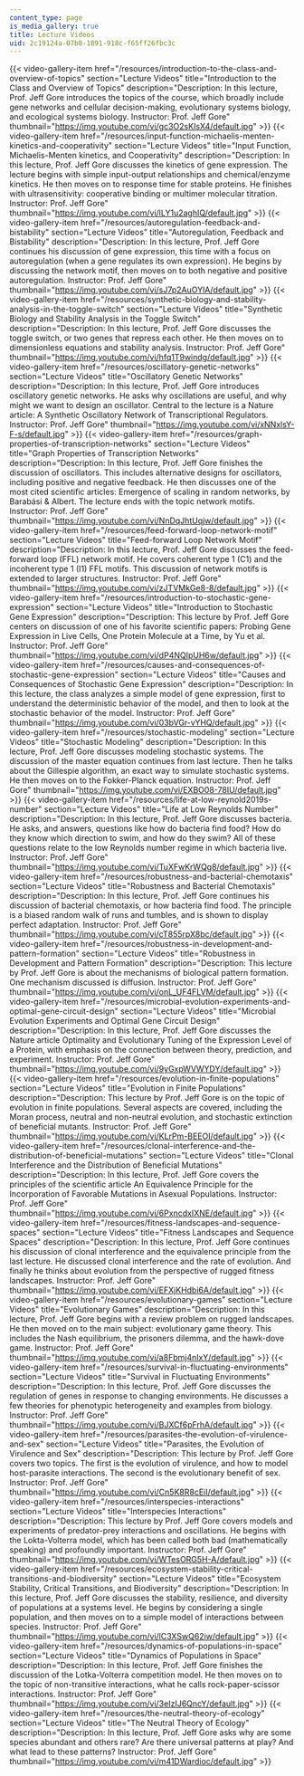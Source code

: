 ```yaml
---
content_type: page
is_media_gallery: true
title: Lecture Videos
uid: 2c19124a-07b8-1891-918c-f65ff26fbc3c
---
```

{{< video-gallery-item href="/resources/introduction-to-the-class-and-overview-of-topics" section="Lecture Videos" title="Introduction to the Class and Overview of Topics" description="Description: In this lecture, Prof. Jeff Gore introduces the topics of the course, which broadly include gene networks and cellular decision-making, evolutionary systems biology, and ecological systems biology. Instructor: Prof. Jeff Gore" thumbnail="https://img.youtube.com/vi/gc3O2sKIsX4/default.jpg" >}} {{< video-gallery-item href="/resources/input-function-michaelis-menten-kinetics-and-cooperativity" section="Lecture Videos" title="Input Function, Michaelis-Menten kinetics, and Cooperativity" description="Description: In this lecture, Prof. Jeff Gore discusses the kinetics of gene expression. The lecture begins with simple input-output relationships and chemical/enzyme kinetics. He then moves on to response time for stable proteins. He finishes with ultrasensitivity: cooperative binding or multimer molecular titration. Instructor: Prof. Jeff Gore" thumbnail="https://img.youtube.com/vi/lLY1u2aghIQ/default.jpg" >}} {{< video-gallery-item href="/resources/autoregulation-feedback-and-bistability" section="Lecture Videos" title="Autoregulation, Feedback and Bistability" description="Description: In this lecture, Prof. Jeff Gore continues his discussion of gene expression, this time with a focus on autoregulation (when a gene regulates its own expression). He begins by discussing the network motif, then moves on to both negative and positive autoregulation. Instructor: Prof. Jeff Gore" thumbnail="https://img.youtube.com/vi/sJ7p2AuOYlA/default.jpg" >}} {{< video-gallery-item href="/resources/synthetic-biology-and-stability-analysis-in-the-toggle-switch" section="Lecture Videos" title="Synthetic Biology and Stability Analysis in the Toggle Switch" description="Description: In this lecture, Prof. Jeff Gore discusses the toggle switch, or two genes that repress each other. He then moves on to dimensionless equations and stability analysis. Instructor: Prof. Jeff Gore" thumbnail="https://img.youtube.com/vi/hfq1T9windg/default.jpg" >}} {{< video-gallery-item href="/resources/oscillatory-genetic-networks" section="Lecture Videos" title="Oscillatory Genetic Networks" description="Description: In this lecture, Prof. Jeff Gore introduces oscillatory genetic networks. He asks why oscillations are useful, and why might we want to design an oscillator. Central to the lecture is a Nature article: A Synthetic Oscillatory Network of Transcriptional Regulators. Instructor: Prof. Jeff Gore" thumbnail="https://img.youtube.com/vi/xNNxlsY-F-s/default.jpg" >}} {{< video-gallery-item href="/resources/graph-properties-of-transcription-networks" section="Lecture Videos" title="Graph Properties of Transcription Networks" description="Description: In this lecture, Prof. Jeff Gore finishes the discussion of oscillators. This includes alternative designs for oscillators, including positive and negative feedback. He then discusses one of the most cited scientific articles: Emergence of scaling in random networks, by  Barabási & Albert. The lecture ends with the topic network motifs. Instructor: Prof. Jeff Gore" thumbnail="https://img.youtube.com/vi/NnDqJhtUqjw/default.jpg" >}} {{< video-gallery-item href="/resources/feed-forward-loop-network-motif" section="Lecture Videos" title="Feed-forward Loop Network Motif" description="Description: In this lecture, Prof. Jeff Gore discusses the feed-forward loop (FFL) network motif. He covers coherent type 1 (C1) and the incoherent type 1 (I1) FFL motifs. This discussion of network motifs is extended to larger structures. Instructor: Prof. Jeff Gore" thumbnail="https://img.youtube.com/vi/zJTVMkGe8-8/default.jpg" >}} {{< video-gallery-item href="/resources/introduction-to-stochastic-gene-expression" section="Lecture Videos" title="Introduction to Stochastic Gene Expression" description="Description: This lecture by Prof. Jeff Gore centers on discussion of one of his favorite scientific papers:  Probing Gene Expression in Live Cells, One Protein Molecule at a Time, by Yu et al. Instructor: Prof. Jeff Gore" thumbnail="https://img.youtube.com/vi/dP4NQIpUH6w/default.jpg" >}} {{< video-gallery-item href="/resources/causes-and-consequences-of-stochastic-gene-expression" section="Lecture Videos" title="Causes and Consequences of Stochastic Gene Expression" description="Description: In this lecture, the class analyzes a simple model of gene expression, first to understand the deterministic behavior of the model, and then to look at the stochastic behavior of the model. Instructor: Prof. Jeff Gore" thumbnail="https://img.youtube.com/vi/03bVGr-vYHQ/default.jpg" >}} {{< video-gallery-item href="/resources/stochastic-modeling" section="Lecture Videos" title="Stochastic Modeling" description="Description: In this lecture, Prof. Jeff Gore discusses modeling stochastic systems. The discussion of the master equation continues from last lecture. Then he talks about the Gillespie algorithm, an exact way to simulate stochastic systems. He then moves on to the Fokker-Planck equation. Instructor: Prof. Jeff Gore" thumbnail="https://img.youtube.com/vi/EXBO08-78IU/default.jpg" >}} {{< video-gallery-item href="/resources/life-at-low-reynold2019s-number" section="Lecture Videos" title="Life at Low Reynolds Number" description="Description: In this lecture, Prof. Jeff Gore discusses bacteria. He asks, and answers, questions like how do bacteria find food? How do they know which direction to swim, and how do they swim? All of these questions relate to the low Reynolds number regime in which bacteria live. Instructor: Prof. Jeff Gore" thumbnail="https://img.youtube.com/vi/TuXFwKrWQg8/default.jpg" >}} {{< video-gallery-item href="/resources/robustness-and-bacterial-chemotaxis" section="Lecture Videos" title="Robustness and Bacterial Chemotaxis" description="Description: In this lecture, Prof. Jeff Gore continues his discussion of bacterial chemotaxis, or how bacteria find food. The principle is a biased random walk of runs and tumbles, and is shown to display perfect adaptation. Instructor: Prof. Jeff Gore" thumbnail="https://img.youtube.com/vi/cT855rpX8bc/default.jpg" >}} {{< video-gallery-item href="/resources/robustness-in-development-and-pattern-formation" section="Lecture Videos" title="Robustness in Development and Pattern Formation" description="Description: This lecture by Prof. Jeff Gore is about the mechanisms of biological pattern formation. One mechanism discussed is diffusion. Instructor: Prof. Jeff Gore" thumbnail="https://img.youtube.com/vi/onL_UF4FLVM/default.jpg" >}} {{< video-gallery-item href="/resources/microbial-evolution-experiments-and-optimal-gene-circuit-design" section="Lecture Videos" title="Microbial Evolution Experiments and Optimal Gene Circuit Design" description="Description: In this lecture, Prof. Jeff Gore discusses the Nature article Optimality and Evolutionary Tuning of the Expression Level of a Protein, with emphasis on the connection between theory, prediction, and experiment. Instructor: Prof. Jeff Gore" thumbnail="https://img.youtube.com/vi/9yGxpWVWYDY/default.jpg" >}} {{< video-gallery-item href="/resources/evolution-in-finite-populations" section="Lecture Videos" title="Evolution in Finite Populations" description="Description: This lecture by Prof. Jeff Gore is on the topic of evolution in finite populations. Several aspects are covered, including the Moran process, neutral and non-neutral evolution, and stochastic extinction of beneficial mutants. Instructor: Prof. Jeff Gore" thumbnail="https://img.youtube.com/vi/KLrPm-BEEOI/default.jpg" >}} {{< video-gallery-item href="/resources/clonal-interference-and-the-distribution-of-beneficial-mutations" section="Lecture Videos" title="Clonal Interference and the Distribution of Beneficial Mutations" description="Description: In this lecture, Prof. Jeff Gore covers the principles of the scientific article An Equivalence Principle for the Incorporation of Favorable Mutations in Asexual Populations. Instructor: Prof. Jeff Gore" thumbnail="https://img.youtube.com/vi/6PxncdxIXNE/default.jpg" >}} {{< video-gallery-item href="/resources/fitness-landscapes-and-sequence-spaces" section="Lecture Videos" title="Fitness Landscapes and Sequence Spaces" description="Description: In this lecture, Prof. Jeff Gore continues his discussion of clonal interference and the equivalence principle from the last lecture. He discussed clonal interference and the rate of evolution. And finally he thinks about evolution from the perspective of rugged fitness landscapes. Instructor: Prof. Jeff Gore" thumbnail="https://img.youtube.com/vi/EFXjKHdbi6A/default.jpg" >}} {{< video-gallery-item href="/resources/evolutionary-games" section="Lecture Videos" title="Evolutionary Games" description="Description: In this lecture, Prof. Jeff Gore begins with a review problem on rugged landscapes. He then moved on to the main subject: evolutionary game theory. This includes the Nash equilibrium, the prisoners dilemma, and the hawk-dove game. Instructor: Prof. Jeff Gore" thumbnail="https://img.youtube.com/vi/a8Fbmj4nIxY/default.jpg" >}} {{< video-gallery-item href="/resources/survival-in-fluctuating-environments" section="Lecture Videos" title="Survival in Fluctuating Environments" description="Description: In this lecture, Prof. Jeff Gore discusses the regulation of genes in response to changing environments. He discusses a few theories for phenotypic heterogeneity and examples from biology. Instructor: Prof. Jeff Gore" thumbnail="https://img.youtube.com/vi/BJXCf6pFrhA/default.jpg" >}} {{< video-gallery-item href="/resources/parasites-the-evolution-of-virulence-and-sex" section="Lecture Videos" title="Parasites, the Evolution of Virulence and Sex" description="Description: This lecture by Prof. Jeff Gore covers two topics. The first is the evolution of virulence, and how to model host-parasite interactions. The second is the evolutionary benefit of sex. Instructor: Prof. Jeff Gore" thumbnail="https://img.youtube.com/vi/Cn5K8R8cEiI/default.jpg" >}} {{< video-gallery-item href="/resources/interspecies-interactions" section="Lecture Videos" title="Interspecies Interactions" description="Description: This lecture by Prof. Jeff Gore covers models and experiments of predator-prey interactions and oscillations. He begins with the Lokta-Volterra model, which has been called both bad (mathematically speaking) and profoundly important. Instructor: Prof. Jeff Gore" thumbnail="https://img.youtube.com/vi/WTesORG5H-A/default.jpg" >}} {{< video-gallery-item href="/resources/ecosystem-stability-critical-transitions-and-biodiversity" section="Lecture Videos" title="Ecosystem Stability, Critical Transitions, and Biodiversity" description="Description: In this lecture, Prof. Jeff Gore discusses the stability, resilience, and diversity of populations at a systems level. He begins by considering a single population, and then moves on to a simple model of interactions between species. Instructor: Prof. Jeff Gore" thumbnail="https://img.youtube.com/vi/lC3XSwQ62iw/default.jpg" >}} {{< video-gallery-item href="/resources/dynamics-of-populations-in-space" section="Lecture Videos" title="Dynamics of Populations in Space" description="Description: In this lecture, Prof. Jeff Gore finishes the discussion of the Lotka-Volterra competition model. He then moves on to the topic of non-transitive interactions, what he calls rock-paper-scissor interactions. Instructor: Prof. Jeff Gore" thumbnail="https://img.youtube.com/vi/3eIzIJ6QncY/default.jpg" >}} {{< video-gallery-item href="/resources/the-neutral-theory-of-ecology" section="Lecture Videos" title="The Neutral Theory of Ecology" description="Description: In this lecture, Prof. Jeff Gore asks why are some species abundant and others rare? Are there universal patterns at play? And what lead to these patterns? Instructor: Prof. Jeff Gore" thumbnail="https://img.youtube.com/vi/m41DWardioc/default.jpg" >}}